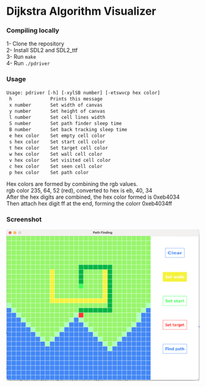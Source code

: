 # Dijkstra Algorithm Visualizer

### Compiling locally

1- Clone the repository  
2- Install SDL2 and SDL2_ttf  
3- Run ```make```  
4- Run ```./pdriver``` 

### Usage
```
Usage: pdriver [-h] [-xylSB number] [-etswvcp hex color]
 h              Prints this message
 x number       Set width of canvas
 y number       Set height of canvas
 l number       Set cell lines width
 S number       Set path finder sleep time
 B number       Set back tracking sleep time
 e hex color    Set empty cell color
 s hex color    Set start cell color
 t hex color    Set target cell color
 w hex color    Set wall cell color
 v hex color    Set visited cell color
 c hex color    Set seen cell color
 p hex color    Set path color
```  
Hex colors are formed by combining the rgb values.  
rgb color 235, 64, 52 (red), converted to hex is eb, 40, 34  
After the hex digits are combined, the hex color formed is 0xeb4034  
Then attach hex digit ff at the end, forming the colorr 0xeb4034ff  

### Screenshot

<img width="600" src="https://github.com/dferndz/path-finder-visualizer/blob/main/assets/screenshot.png?raw=true" />

